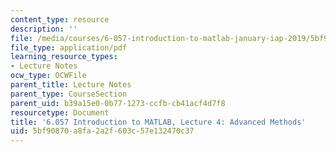 ```yaml
---
content_type: resource
description: ''
file: /media/courses/6-057-introduction-to-matlab-january-iap-2019/5bf90870a8fa2a2f603c57e132470c37_MIT6_057IAP19_lec4.pdf
file_type: application/pdf
learning_resource_types:
- Lecture Notes
ocw_type: OCWFile
parent_title: Lecture Notes
parent_type: CourseSection
parent_uid: b39a15e0-0b77-1273-ccfb-cb41acf4d7f8
resourcetype: Document
title: '6.057 Introduction to MATLAB, Lecture 4: Advanced Methods'
uid: 5bf90870-a8fa-2a2f-603c-57e132470c37
---
```

